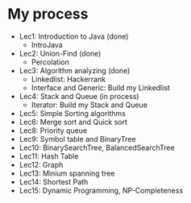 # My process
- Lec1: Introduction to Java (done)
  + IntroJava
- Lec2: Union-Find (done)
  + Percolation
- Lec3: Algorithm analyzing (done)
  + Linkedlist: Hackerrank
  + Interface and Generic: Build my Linkedlist
- Lec4: Stack and Queue (in process)
  + Iterator: Build my Stack and Queue
- Lec5: Simple Sorting algorithms
- Lec6: Merge sort and Quick sort
- Lec8: Priority queue
- Lec9: Symbol table and BinaryTree
- Lec10: BinarySearchTree, BalancedSearchTree
- Lec11: Hash Table
- Lec12: Graph
- Lec13: Minium spanning tree
- Lec14: Shortest Path
- Lec15: Dynamic Programming, NP-Completeness
